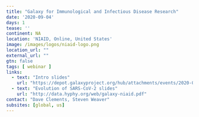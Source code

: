```yaml
---
title: "Galaxy for Immunological and Infectious Disease Research"
date: '2020-09-04'
days: 1
tease: ''
continent: NA
location: 'NIAID, Online, United States'
image: /images/logos/niaid-logo.png
location_url: ""
external_url: ""
gtn: false
tags: [ webinar ]
links:
  - text: "Intro slides"
    url: "https://depot.galaxyproject.org/hub/attachments/events/2020-09-niaid/galaxy-intro-niaid.pdf"
  - text: "Evolution of SARS-CoV-2 slides"
    url: "http://data.hyphy.org/web/galaxy-niaid.pdf"
contact: "Dave Clements, Steven Weaver"
subsites: [global, us]
---
```

